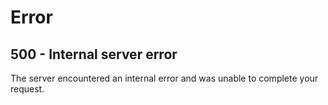 Error
=====
500 - Internal server error
---------------------------
The server encountered an internal error and was unable to complete your request.
